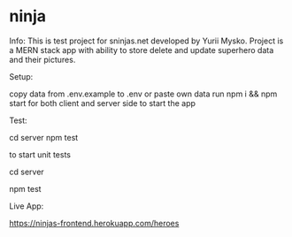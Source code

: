 # ninja
Info:
This is test project for sninjas.net developed by Yurii Mysko.
Project is a MERN stack app with ability to store delete and update superhero data and their pictures.

Setup:

copy data from .env.example to .env or paste own data
run npm i && npm start for both client and server side to start the app

Test:

cd server
npm test

to start unit tests

cd server

npm test


Live App:

https://ninjas-frontend.herokuapp.com/heroes
